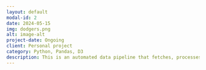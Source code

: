 ```yaml
---
layout: default
modal-id: 2
date: 2024-05-15
img: dodgers.png
alt: image-alt
project-date: Ongoing
client: Personal project
category: Python, Pandas, D3
description: This is an automated data pipeline that fetches, processes and stores LA Dodgers standings and game-by-game performance statistics, comparing it by season to 1958. The data and code are stored in an <a href="https://github.com/stiles/dodgers/blob/main/README.md">open repo on Github</a> and displayed in a public dashboard with key figures and visualizations at <a href="https://DodgersData.bot">DodgersData.bot</a>. 
---
```

